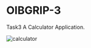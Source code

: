 # OIBGRIP-3
Task3 A Calculator Application.

![calculator](https://user-images.githubusercontent.com/81606241/213931470-ce4cbe90-48d6-4153-8870-3588edbdbb16.png)
